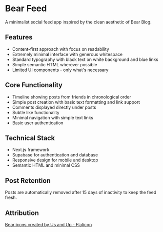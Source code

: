 # Bear Feed

A minimalist social feed app inspired by the clean aesthetic of Bear Blog.

## Features

- Content-first approach with focus on readability
- Extremely minimal interface with generous whitespace
- Standard typography with black text on white background and blue links
- Simple semantic HTML wherever possible
- Limited UI components - only what's necessary

## Core Functionality

- Timeline showing posts from friends in chronological order
- Simple post creation with basic text formatting and link support
- Comments displayed directly under posts
- Subtle like functionality
- Minimal navigation with simple text links
- Basic user authentication

## Technical Stack

- Next.js framework
- Supabase for authentication and database
- Responsive design for mobile and desktop
- Semantic HTML and minimal CSS

## Post Retention

Posts are automatically removed after 15 days of inactivity to keep the feed fresh.

## Attribution

<a href="https://www.flaticon.com/free-icons/bear" title="bear icons">Bear icons created by Us and Up - Flaticon</a>
